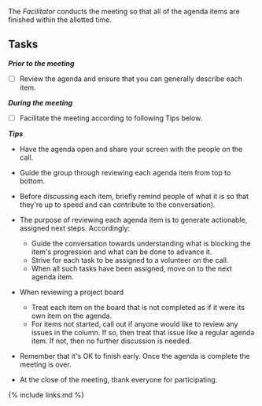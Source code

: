 The _Facilitator_ conducts the meeting so that all of the agenda items are finished within the allotted time.

## Tasks

***Prior to the meeting***

- [ ] Review the agenda and ensure that you can generally describe each item.

***During the meeting***
- [ ]  Facilitate the meeting according to following Tips below.

***Tips***

* Have the agenda open and share your screen with the people on the call.
* Guide the group through reviewing each agenda item from top to bottom.
* Before discussing each item, briefly remind people of what it is so that they're up to speed and can contribute to the conversation).
* The purpose of reviewing each agenda item is to generate actionable, assigned next steps.  Accordingly:

  * Guide the conversation towards understanding what is blocking the item's progression and what can be done to advance it.
  * Strive for each task to be assigned to a volunteer on the call.
  * When all such tasks have been assigned, move on to the next agenda item.

* When reviewing a project board

  * Treat each item on the board that is not completed as if it were its own item on the agenda.
  * For items not started, call out if anyone would like to review any issues in the column.
If so, then treat that issue like a regular agenda item. If not, then no further discussion is needed.

* Remember that it's OK to finish early.
Once the agenda is complete the meeting is over.
* At the close of the meeting, thank everyone for participating.

{% include links.md %}
